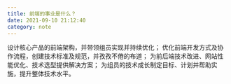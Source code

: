 ```yaml
---
title: 前端的事业是什么？
date: 2021-09-10 21:12:40
category: note
---
```

设计核心产品的前端架构，并带领组员实现并持续优化；
优化前端开发方式及协作流程，创建技术标准及规范，并孜孜不倦的布道；
为前后端技术改进、网站性能优化、技术选型提供解决方案；
为组员的技术成长制定目标、计划并帮助实施，提升整体技术水平。
